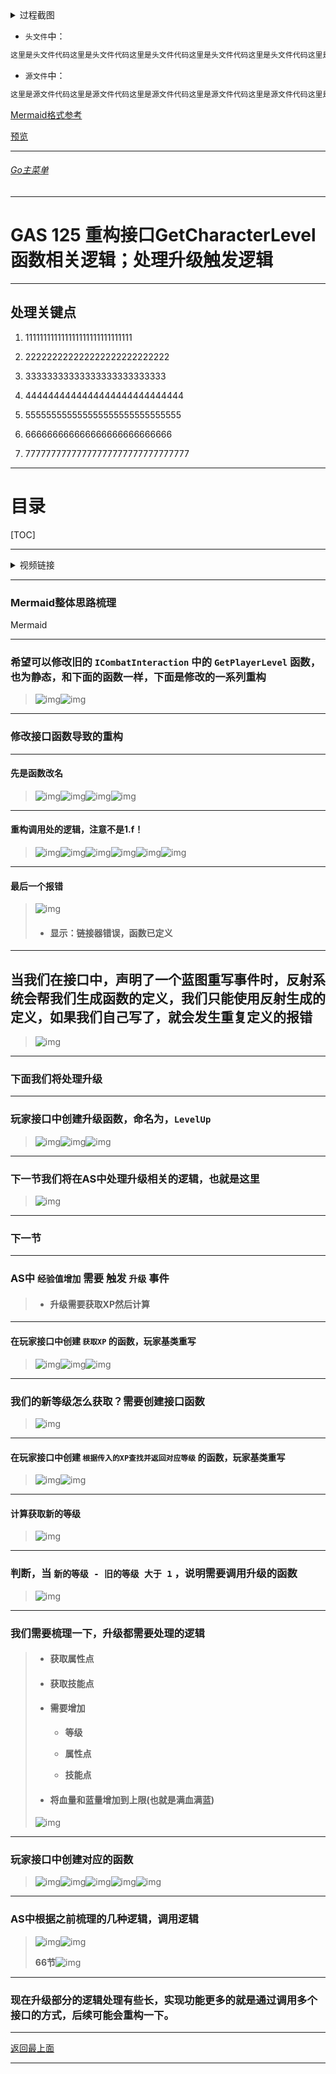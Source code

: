 <details>
<summary>过程截图</summary>

>

------

</details>




+ `头文件`中：
```cpp
这里是头文件代码这里是头文件代码这里是头文件代码这里是头文件代码这里是头文件代码这里是头文件代码
```

+ `源文件`中：
```cpp
这里是源文件代码这里是源文件代码这里是源文件代码这里是源文件代码这里是源文件代码这里是源文件代码
```

[Mermaid格式参考](https://github.com/liyunlong618/LiYunLongKnowledgeLibrary/blob/main/Mermaid%E6%A0%BC%E5%BC%8F%E5%8F%82%E8%80%83.md)

[预览](https://github.com/liyunlong618/LiYunLongKnowledgeLibrary/tree/main/UECPP/Models/GAS/GAS_2_Aura)



___________________________________________________________________________________________
###### [Go主菜单](../MainMenu.md)
___________________________________________________________________________________________

# GAS 125 重构接口GetCharacterLevel函数相关逻辑；处理升级触发逻辑

___________________________________________________________________________________________

## 处理关键点

1. 111111111111111111111111111111

2. 222222222222222222222222222

3. 33333333333333333333333333

4. 4444444444444444444444444444

5. 555555555555555555555555555555

6. 666666666666666666666666666

7. 77777777777777777777777777777777

___________________________________________________________________________________________

# 目录


[TOC]


___________________________________________________________________________________________

<details>
<summary>视频链接</summary>

[11. Level Up Interface Function_哔哩哔哩_bilibili](https://www.bilibili.com/video/BV1TH4y1L7NP/?p=57&spm_id_from=pageDriver&vd_source=9e1e64122d802b4f7ab37bd325a89e6c)

[12. Leveling Up_哔哩哔哩_bilibili](https://www.bilibili.com/video/BV1TH4y1L7NP/?p=58&spm_id_from=pageDriver&vd_source=9e1e64122d802b4f7ab37bd325a89e6c)

------

</details>

___________________________________________________________________________________________

### Mermaid整体思路梳理

Mermaid

___________________________________________________________________________________________


### 希望可以修改旧的 `ICombatInteraction` 中的 `GetPlayerLevel` 函数，也为静态，和下面的函数一样，下面是修改的一系列重构

>![img](https://api2.mubu.com/v3/document_image/25165450_99d9ae2b-958a-4d07-ce16-4b48602d1c8e.png)![img](https://api2.mubu.com/v3/document_image/25165450_b1bbdd42-5714-40d4-ad3c-9da3864c362f.png)

------

### 修改接口函数导致的重构

------

#### 先是函数改名

>![img](https://api2.mubu.com/v3/document_image/25165450_569136ee-7b86-4570-af50-69940801aa77.png)![img](https://api2.mubu.com/v3/document_image/25165450_b3263d6d-5c2c-47d1-8272-6c6edafb1a43.png)![img](https://api2.mubu.com/v3/document_image/25165450_4415940a-b5fc-44a2-a5c0-bdc4f7a739f0.png)![img](https://api2.mubu.com/v3/document_image/25165450_544cee5a-2d72-4d73-a639-122fa98056a1.png)

------

#### 重构调用处的逻辑，注意不是1.f！

>![img](https://api2.mubu.com/v3/document_image/25165450_8ccaa57d-1007-475d-d877-92cfb35cb2bd.png)![img](https://api2.mubu.com/v3/document_image/25165450_3e3aa713-f96c-442f-9da1-61d8de6b5cd9.png)![img](https://api2.mubu.com/v3/document_image/25165450_49a4f652-67f4-42a3-a72b-1cc4672ff0de.png)![img](https://api2.mubu.com/v3/document_image/25165450_eddf62bc-5b0a-4d78-fe34-5e8c1abe88b2.png)![img](https://api2.mubu.com/v3/document_image/25165450_f5912347-c5bb-42b6-e936-345c044b8616.png)![img](https://api2.mubu.com/v3/document_image/25165450_23c1dff2-8181-499c-8e1a-85d0c08f4bf5.png)

------

#### 最后一个报错

> ![img](https://api2.mubu.com/v3/document_image/25165450_5af556e3-f044-4238-c7c3-196bd3352374.png)
>
>   - #### **显示：链接器错误，函数已定义**

------

## 当我们在接口中，声明了一个蓝图重写事件时，反射系统会帮我们生成函数的定义，我们只能使用反射生成的定义，如果我们自己写了，就会发生重复定义的报错

>![img](https://api2.mubu.com/v3/document_image/25165450_0247de9f-a06c-430b-e53a-5c83e822afc1.png)

------

### 下面我们将处理升级

------

### 玩家接口中创建升级函数，命名为，`LevelUp`

>![img](https://api2.mubu.com/v3/document_image/25165450_40eb9dea-286e-4023-d84a-5f2e43e0cfc1.png)![img](https://api2.mubu.com/v3/document_image/25165450_76d59e2e-0843-4863-cb37-1d66fbe1dbd6.png)![img](https://api2.mubu.com/v3/document_image/25165450_02992c6f-8dd3-4620-d604-b0af771a5bdf.png)

------

### 下一节我们将在AS中处理升级相关的逻辑，也就是这里

>![img](https://api2.mubu.com/v3/document_image/25165450_1e30f46d-c674-4d32-d56d-e881f488e401.png)

------

### 下一节


------

### AS中 `经验值增加` 需要 触发 `升级` 事件

> - #### **升级需要获取XP然后计算**

------

#### 在玩家接口中创建 `获取XP` 的函数，玩家基类重写

>![img](https://api2.mubu.com/v3/document_image/25165450_7d89f57f-6876-4e8d-80b8-d79ca167b8d6.png)![img](https://api2.mubu.com/v3/document_image/25165450_3fac4615-d449-48d7-b2dc-b7fd24315a9a.png)![img](https://api2.mubu.com/v3/document_image/25165450_50b8ecab-7f62-4900-cf27-b58fdee60bd6.png)

------

###  我们的新等级怎么获取？需要创建接口函数

>![img](https://api2.mubu.com/v3/document_image/25165450_a3ae486f-0b94-467d-b58a-375ee5ec81fa.png)

------

#### 在玩家接口中创建 `根据传入的XP查找并返回对应等级` 的函数，玩家基类重写

>![img](https://api2.mubu.com/v3/document_image/25165450_4edac9af-b196-4ebe-a148-c2651b06f157.png)![img](https://api2.mubu.com/v3/document_image/25165450_5c4ccd5c-ea28-4767-9a2d-a2e62bbb157d.png)

------

#### 计算获取新的等级

>![img](https://api2.mubu.com/v3/document_image/25165450_ea8a7283-77ef-4678-c5b1-76e2a763e913.png)

------

### 判断，当 `新的等级 - 旧的等级 大于 1` ，说明需要调用升级的函数

>![img](https://api2.mubu.com/v3/document_image/25165450_05a2457f-757f-4c8d-a212-8039c98197c3.png)

------

### 我们需要梳理一下，升级都需要处理的逻辑

>   - #### **获取属性点**
>
>   - #### **获取技能点**
>
>   - #### **需要增加**
>
>     - **等级**
>
>     - **属性点**
>
>     - **技能点**
>
>   - #### **将血量和蓝量增加到上限(也就是满血满蓝)**
>
>
> ![img](https://api2.mubu.com/v3/document_image/25165450_febffc83-762d-4338-8ecb-92a9050b58e9.png)

------

### 玩家接口中创建对应的函数

>![img](https://api2.mubu.com/v3/document_image/25165450_ebad3a80-c5a0-4c48-966f-e85fd0b1da79.png)![img](https://api2.mubu.com/v3/document_image/25165450_c8916ba3-f704-42eb-f2f4-511119438ae3.png)![img](https://api2.mubu.com/v3/document_image/25165450_d68d676f-8d57-457d-c75e-70febe9966a8.png)![img](https://api2.mubu.com/v3/document_image/25165450_a1fe4fb9-bce1-4c7c-b60d-8f29933cad7b.png)![img](https://api2.mubu.com/v3/document_image/25165450_a007e209-5a6b-4dcc-a474-3fd39baf2fa3.png)

------

### AS中根据之前梳理的几种逻辑，调用逻辑

>![img](https://api2.mubu.com/v3/document_image/25165450_b51945ad-4978-405a-daa1-196c341c9a12.png)![img](https://api2.mubu.com/v3/document_image/25165450_f684f3cc-05fb-40ba-8517-3eb6ac007d75.png)
>
>**66节**![img](https://api2.mubu.com/v3/document_image/25165450_3d1cbce3-b7eb-439a-9eb0-d9c26b616b79.png)

------

### 现在升级部分的逻辑处理有些长，实现功能更多的就是通过调用多个接口的方式，后续可能会重构一下。


___________________________________________________________________________________________

[返回最上面](#Go主菜单)

___________________________________________________________________________________________